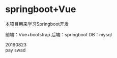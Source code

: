 # springboot+Vue
本项目用来学习Springboot开发


前端：Vue+bootstrap
后端：springboot
DB：mysql

20190823  
   pay
   swad